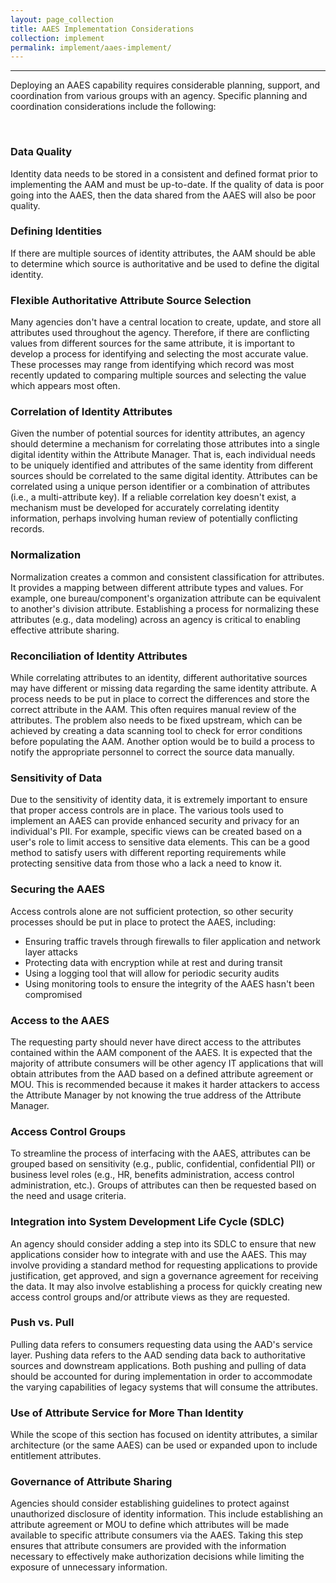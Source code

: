 ```yaml
---
layout: page_collection
title: AAES Implementation Considerations
collection: implement
permalink: implement/aaes-implement/
---
```

<script>
$(function() {
  $( "#accordion" ).accordion({
    heightStyle: "content",
    collapsible: "true",
    active: "false"
  });
});
</script>
--------------------------------------------------------------

Deploying an AAES capability requires considerable planning, support, and coordination from various groups with an agency. Specific planning and coordination considerations include the following:

<br>

<div id="accordion" markdown="1">

### Data Quality
<div markdown="1">

Identity data needs to be stored in a consistent and defined format prior to implementing the AAM and must be up-to-date. If the quality of data is poor going into the AAES, then the data shared from the AAES will also be poor quality.

</div>

### Defining Identities
<div markdown="1">

If there are multiple sources of identity attributes, the AAM should be able to determine which source is authoritative and be used to define the digital identity.

</div>

### Flexible Authoritative Attribute Source Selection
<div markdown="1">

Many agencies don't have a central location to create, update, and store all attributes used throughout the agency. Therefore, if there are conflicting values from different sources for the same attribute, it is important to develop a process for identifying and selecting the most accurate value. These processes may range from identifying which record was most recently updated to comparing multiple sources and selecting the value which appears most often.

</div>

### Correlation of Identity Attributes
<div markdown="1">

Given the number of potential sources for identity attributes, an agency should determine a mechanism for correlating those attributes into a single digital identity within the Attribute Manager. That is, each individual needs to be uniquely identified and attributes of the same identity from different sources should be correlated to the same digital identity. Attributes can be correlated using a unique person identifier or a combination of attributes (i.e., a multi-attribute key). If a reliable correlation key doesn't exist, a mechanism must be developed for accurately correlating identity information, perhaps involving human review of potentially conflicting records.

</div>

### Normalization
<div markdown="1">

Normalization creates a common and consistent classification for attributes. It provides a mapping between different attribute types and values. For example, one bureau/component's organization attribute can be equivalent to another's division attribute. Establishing a process for normalizing these attributes (e.g., data modeling) across an agency is critical to enabling effective attribute sharing.

</div>

### Reconciliation of Identity Attributes
<div markdown="1">

While correlating attributes to an identity, different authoritative sources may have different or missing data regarding the same identity attribute. A process needs to be put in place to correct the differences and store the correct attribute in the AAM. This often requires manual review of the attributes. The problem also needs to be fixed upstream, which can be achieved by creating a data scanning tool to check for error conditions before populating the AAM. Another option would be to build a process to notify the appropriate personnel to correct the source data manually.

</div>

### Sensitivity of Data
<div markdown="1">

Due to the sensitivity of identity data, it is extremely important to ensure that proper access controls are in place. The various tools used to implement an AAES can provide enhanced security and privacy for an individual's PII. For example, specific views can be created based on a user's role to limit access to sensitive data elements. This can be a good method to satisfy users with different reporting requirements while protecting sensitive data from those who a lack a need to know it.

</div>

### Securing the AAES
<div markdown="1">

Access controls alone are not sufficient protection, so other security processes should be put in place to protect the AAES, including: 

* Ensuring traffic travels through firewalls to filer application and network layer attacks
* Protecting data with encryption while at rest and during transit
* Using a logging tool that will allow for periodic security audits
* Using monitoring tools to ensure the integrity of the AAES hasn't been compromised

</div>

### Access to the AAES
<div markdown="1">

The requesting party should never have direct access to the attributes contained within the AAM component of the AAES. It is expected that the majority of attribute consumers will be other agency IT applications that will obtain attributes from the AAD based on a defined attribute agreement or MOU. This is recommended because it makes it harder attackers to access the Attribute Manager by not knowing the true address of the Attribute Manager. 

</div>

### Access Control Groups
<div markdown="1">

To streamline the process of interfacing with the AAES, attributes can be grouped based on sensitivity (e.g., public, confidential, confidential PII) or business level roles (e.g., HR, benefits administration, access control administration, etc.). Groups of attributes can then be requested based on the need and usage criteria.

</div>

### Integration into System Development Life Cycle (SDLC)
<div markdown="1">

An agency should consider adding a step into its SDLC to ensure that new applications consider how to integrate with and use the AAES. This may involve providing a standard method for requesting applications to provide justification, get approved, and sign a governance agreement for receiving the data. It may also involve establishing a process for quickly creating new access control groups and/or attribute views as they are requested.

</div>

### Push vs. Pull
<div markdown="1">

Pulling data refers to consumers requesting data using the AAD's service layer. Pushing data refers to the AAD sending data back to authoritative sources and downstream applications. Both pushing and pulling of data should be accounted for during implementation in order to accommodate the varying capabilities of legacy systems that will consume the attributes. 

</div>

### Use of Attribute Service for More Than Identity
<div markdown="1">

While the scope of this section has focused on identity attributes, a similar architecture (or the same AAES) can be used or expanded upon to include entitlement attributes.

</div>

### Governance of Attribute Sharing
<div markdown="1">

Agencies should consider establishing guidelines to protect against unauthorized disclosure of identity information. This include establishing an attribute agreement or MOU to define which attributes will be made available to specific attribute consumers via the AAES. Taking this step ensures that attribute consumers are provided with the information necessary to effectively make authorization decisions while limiting the exposure of unnecessary information. 

</div>













